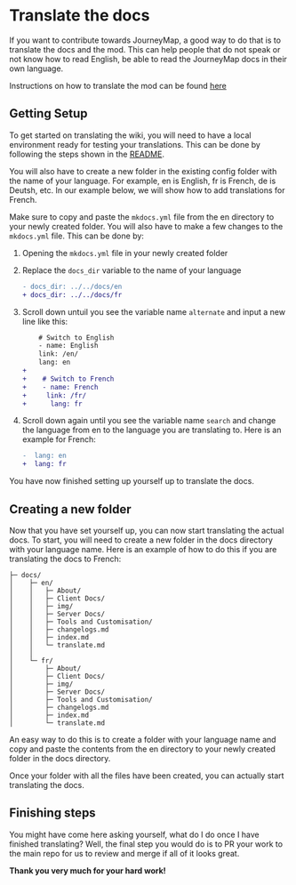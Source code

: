 # **Translate the docs**

If you want to contribute towards JourneyMap, a good way to do that is to translate the docs and the mod. This can help people that do not speak or not know how to read English, be able to read the JourneyMap docs in their own language.

Instructions on how to translate the mod can be found [here](translate-mod.md)

## **Getting Setup**

To get started on translating the wiki, you will need to have a local environment ready for testing your translations. This can be done by following the steps shown in the [README](https://github.com/TeamJM/journeymap-docs#installing).

You will also have to create a new folder in the existing config folder with the name of your language. For example, en is English, fr is French, de is Deutsh, etc. In our example below, we will show how to add translations for French.

Make sure to copy and paste the `mkdocs.yml` file from the en directory to your newly created folder. You will also have to make a few changes to the `mkdocs.yml` file. This can be done by:

1. Opening the `mkdocs.yml` file in your newly created folder
2. Replace the `docs_dir` variable to the name of your language

    ```diff
    - docs_dir: ../../docs/en
    + docs_dir: ../../docs/fr
    ```

3. Scroll down untuil you see the variable name `alternate` and input a new line like this:

    ```diff
        # Switch to English
        - name: English
        link: /en/
        lang: en
    +
    +    # Switch to French
    +    - name: French
    +     link: /fr/
    +      lang: fr
    ```

4. Scroll down again until you see the variable name `search` and change the language from en to the language you are translating to. Here is an example for French:

    ```diff
    -  lang: en
    +  lang: fr
    ```

You have now finished setting up yourself up to translate the docs.

## **Creating a new folder**

Now that you have set yourself up, you can now start translating the actual docs. To start, you will need to create a new folder in the docs directory with your language name. Here is an example of how to do this if you are translating the docs to French:

```text
├─ docs/
│    ├─ en/
│    │   ├─ About/
│    │   ├─ Client Docs/
│    │   ├─ img/
│    │   ├─ Server Docs/
│    │   ├─ Tools and Customisation/
│    │   ├─ changelogs.md
│    │   ├─ index.md
│    │   └─ translate.md
│    │
│    └─ fr/
│        ├─ About/
│        ├─ Client Docs/
│        ├─ img/
│        ├─ Server Docs/
│        ├─ Tools and Customisation/
│        ├─ changelogs.md
│        ├─ index.md
│        └─ translate.md
```

An easy way to do this is to create a folder with your language name and copy and paste the contents from the en directory to your newly created folder in the docs directory.

Once your folder with all the files have been created, you can actually start translating the docs.

## **Finishing steps**

You might have come here asking yourself, what do I do once I have finished translating? Well, the final step you would do is to PR your work to the main repo for us to review and merge if all of it looks great.

**Thank you very much for your hard work!**
